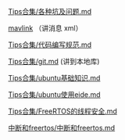 [Tips合集/各种坑及问题.md](Tips合集/各种坑及问题.md)

[mavlink](mavlink/mavlink.md) （讲消息 xml）  

[Tips合集/代码编写规范.md](Tips合集/代码编写规范.md)

[Tips合集/git.md](Tips合集/git.md) (讲到本地库)

[Tips合集/ubuntu基础知识.md](Tips合集/ubuntu基础知识.md)

[Tips合集/ubuntu使用eide.md](Tips合集/ubuntu使用eide.md)

[Tips合集/FreeRTOS的线程安全.md](Tips合集/FreeRTOS的线程安全.md)

[中断和freertos/中断和freertos.md](中断和freertos/中断和freertos.md)
